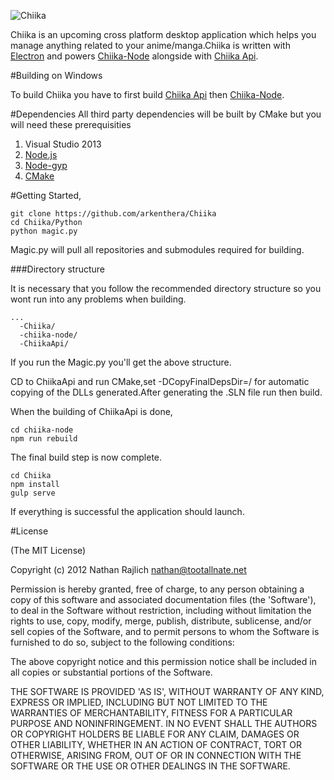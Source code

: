 ![Chiika](https://raw.githubusercontent.com/arkenthera/Chiika/master/resources/icon.png)


Chiika is an upcoming cross platform desktop application which helps you manage anything related to your anime/manga.Chiika is written with [Electron](https://github.com/atom/electron) and powers [Chiika-Node](https://github.com/arkenthera/chiika-node) alongside with [Chiika Api](https://github.com/arkenthera/ChiikaApi).

#Building on Windows

To build Chiika you have to first build [Chiika Api](https://github.com/arkenthera/ChiikaApi) then [Chiika-Node](https://github.com/arkenthera/chiika-node).

#Dependencies
All third party dependencies will be built by CMake but you will need these prerequisities

1. Visual Studio 2013
2. [Node.js](https://nodejs.org/en/)
3. [Node-gyp](https://github.com/nodejs/node-gyp)
4. [CMake](https://cmake.org/)


#Getting Started,

```
git clone https://github.com/arkenthera/Chiika
cd Chiika/Python
python magic.py
```
Magic.py will pull all repositories and submodules required for building.

###Directory structure

It is necessary that you follow the recommended directory structure so you wont run into any problems when building.
```
...
  -Chiika/
  -chiika-node/
  -ChiikaApi/
```

If you run the Magic.py you'll get the above structure.

CD to ChiikaApi and run CMake,set -DCopyFinalDepsDir=<chiika-node>/<deps> for automatic copying of the DLLs generated.After generating the .SLN file run then build.

When the building of ChiikaApi is done,

```
cd chiika-node
npm run rebuild
```

The final build step is now complete.

```
cd Chiika
npm install
gulp serve
```

If everything is successful the application should launch.


#License

(The MIT License)

Copyright (c) 2012 Nathan Rajlich <nathan@tootallnate.net>

Permission is hereby granted, free of charge, to any person obtaining a copy of this software and associated documentation files (the 'Software'), to deal in the Software without restriction, including without limitation the rights to use, copy, modify, merge, publish, distribute, sublicense, and/or sell copies of the Software, and to permit persons to whom the Software is furnished to do so, subject to the following conditions:

The above copyright notice and this permission notice shall be included in all copies or substantial portions of the Software.

THE SOFTWARE IS PROVIDED 'AS IS', WITHOUT WARRANTY OF ANY KIND, EXPRESS OR IMPLIED, INCLUDING BUT NOT LIMITED TO THE WARRANTIES OF MERCHANTABILITY, FITNESS FOR A PARTICULAR PURPOSE AND NONINFRINGEMENT. IN NO EVENT SHALL THE AUTHORS OR COPYRIGHT HOLDERS BE LIABLE FOR ANY CLAIM, DAMAGES OR OTHER LIABILITY, WHETHER IN AN ACTION OF CONTRACT, TORT OR OTHERWISE, ARISING FROM, OUT OF OR IN CONNECTION WITH THE SOFTWARE OR THE USE OR OTHER DEALINGS IN THE SOFTWARE.
